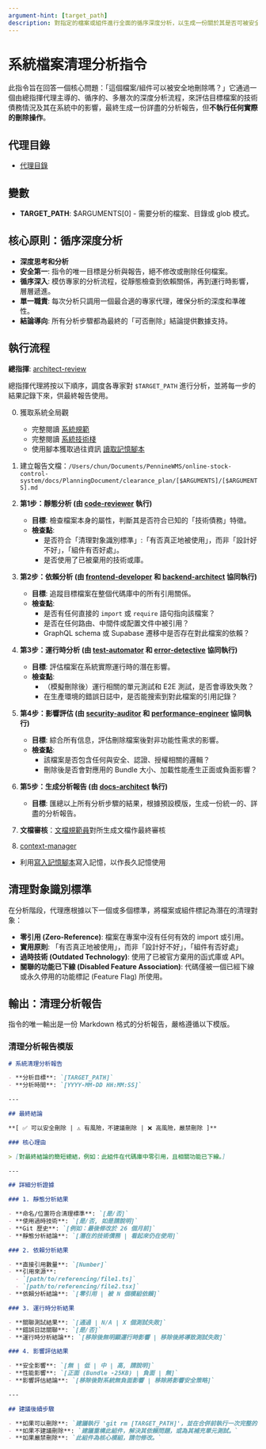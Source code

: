 ```yaml
---
argument-hint: [target_path]
description: 對指定的檔案或組件進行全面的循序深度分析，以生成一份關於其是否可被安全移除的詳盡報告。
---
```


# 系統檔案清理分析指令

此指令旨在回答一個核心問題：「這個檔案/組件可以被安全地刪除嗎？」它通過一個由總指揮代理主導的、循序的、多層次的深度分析流程，來評估目標檔案的技術債務情況及其在系統中的影響，最終生成一份詳盡的分析報告，但**不執行任何實際的刪除操作**。

## 代理目錄

- [代理目錄](/Users/chun/Documents/PennineWMS/online-stock-control-system/.claude/agents)

## 變數

- **TARGET_PATH**: $ARGUMENTS[0] - 需要分析的檔案、目錄或 glob 模式。

## 核心原則：循序深度分析

- **深度思考和分析**
- **安全第一**: 指令的唯一目標是分析與報告，絕不修改或刪除任何檔案。
- **循序深入**: 模仿專家的分析流程，從靜態檢查到依賴關係，再到運行時影響，層層遞進。
- **單一職責**: 每次分析只調用一個最合適的專家代理，確保分析的深度和準確性。
- **結論導向**: 所有分析步驟都為最終的「可否刪除」結論提供數據支持。

## 執行流程

**總指揮**: [architect-review](../agents/architect-review.md)

總指揮代理將按以下順序，調度各專家對 `$TARGET_PATH` 進行分析，並將每一步的結果記錄下來，供最終報告使用。

0. 獲取系統全局觀
   - 完整閱讀 [系統規範](../../CLAUDE.local.md)
   - 完整閱讀 [系統技術棧](../../docs/TechStack)
   - 使用腳本獲取過往資訊 [讀取記憶腳本](../../scripts/hooks/read_memory.py)

1. 建立報告文檔：`/Users/chun/Documents/PennineWMS/online-stock-control-system/docs/PlanningDocument/clearance_plan/[$ARGUMENTS]/[$ARGUMENTS].md`

2. **第1步：靜態分析 (由 [code-reviewer](../agents/code-reviewer.md) 執行)**
   - **目標**: 檢查檔案本身的屬性，判斷其是否符合已知的「技術債務」特徵。
   - **檢查點**:
     - 是否符合「清理對象識別標準」:「有否真正地被使用」，而非「設計好不好」，「組件有否好處」。
     - 是否使用了已被棄用的技術或庫。

3. **第2步：依賴分析 (由 [frontend-developer](../agents/frontend-developer.md) 和 [backend-architect](../agents/backend-architect.md) 協同執行)**
   - **目標**: 追蹤目標檔案在整個代碼庫中的所有引用關係。
   - **檢查點**:
     - 是否有任何直接的 `import` 或 `require` 語句指向該檔案？
     - 是否在任何路由、中間件或配置文件中被引用？
     - GraphQL schema 或 Supabase 遷移中是否存在對此檔案的依賴？

4. **第3步：運行時分析 (由 [test-automator](../agents/test-automator.md) 和 [error-detective](../agents/error-detective.md) 協同執行)**
   - **目標**: 評估檔案在系統實際運行時的潛在影響。
   - **檢查點**:
     - （模擬刪除後）運行相關的單元測試和 E2E 測試，是否會導致失敗？
     - 在生產環境的錯誤日誌中，是否能搜索到對此檔案的引用記錄？

5. **第4步：影響評估 (由 [security-auditor](../agents/security-auditor.md) 和 [performance-engineer](../agents/performance-engineer.md) 協同執行)**
   - **目標**: 綜合所有信息，評估刪除檔案後對非功能性需求的影響。
   - **檢查點**:
     - 該檔案是否包含任何與安全、認證、授權相關的邏輯？
     - 刪除後是否會對應用的 Bundle 大小、加載性能產生正面或負面影響？

6. **第5步：生成分析報告 (由 [docs-architect](../agents/docs-architect.md) 執行)**
   - **目標**: 匯總以上所有分析步驟的結果，根據預設模版，生成一份統一的、詳盡的分析報告。

7. **文檔審核**：[文檔規範員](../agents/documentation-normalizer.md)對所生成文檔作最終審核

8. [context-manager](../agents/context-manager.md)

- 利用[寫入記憶腳本](../../scripts/hooks/write_momory.py)寫入記憶，以作長久記憶使用

## 清理對象識別標準

在分析階段，代理應根據以下一個或多個標準，將檔案或組件標記為潛在的清理對象：

- **零引用 (Zero-Reference)**: 檔案在專案中沒有任何有效的 import 或引用。
- **實用原則**: 「有否真正地被使用」，而非「設計好不好」，「組件有否好處」
- **過時技術 (Outdated Technology)**: 使用了已被官方棄用的函式庫或 API。
- **關聯的功能已下線 (Disabled Feature Association)**: 代碼僅被一個已經下線或永久停用的功能標記 (Feature Flag) 所使用。

## 輸出：清理分析報告

指令的唯一輸出是一份 Markdown 格式的分析報告，嚴格遵循以下模版。

### 清理分析報告模版

```markdown
# 系統清理分析報告

- **分析目標**: `[TARGET_PATH]`
- **分析時間**: `[YYYY-MM-DD HH:MM:SS]`

---

## 最終結論

**[ ✅ 可以安全刪除 | ⚠️ 有風險，不建議刪除 | ❌ 高風險，嚴禁刪除 ]**

### 核心理由

> [對最終結論的簡短總結，例如：此組件在代碼庫中零引用，且相關功能已下線。]

---

## 詳細分析證據

### 1. 靜態分析結果

- **命名/位置符合清理標準**: `[是/否]`
- **使用過時技術**: `[是/否, 如是請說明]`
- **Git 歷史**: `[例如：最後修改於 26 個月前]`
- **靜態分析結論**: `[潛在的技術債務 | 看起來仍在使用]`

### 2. 依賴分析結果

- **直接引用數量**: `[Number]`
- **引用來源**:
  - `[path/to/referencing/file1.ts]`
  - `[path/to/referencing/file2.tsx]`
- **依賴分析結論**: `[零引用 | 被 N 個模組依賴]`

### 3. 運行時分析結果

- **關聯測試結果**: `[通過 | N/A | X 個測試失敗]`
- **錯誤日誌關聯**: `[是/否]`
- **運行時分析結論**: `[移除後無明顯運行時影響 | 移除後將導致測試失敗]`

### 4. 影響評估結果

- **安全影響**: `[無 | 低 | 中 | 高, 請說明]`
- **性能影響**: `[正面 (Bundle -25KB) | 負面 | 無]`
- **影響評估結論**: `[移除後對系統無負面影響 | 移除將影響安全策略]`

---

## 建議後續步驟

- **如果可以刪除**: `建議執行 'git rm [TARGET_PATH]'，並在合併前執行一次完整的 E2E 測試。`
- **如果不建議刪除**: `建議重構此組件，解決其依賴問題，或為其補充單元測試。`
- **如果嚴禁刪除**: `此組件為核心模組，請勿修改。`
```
